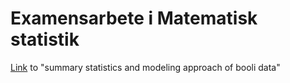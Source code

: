 # Examensarbete i Matematisk statistik

[Link](https://www.google.com) to "summary statistics and modeling approach of booli data" 
